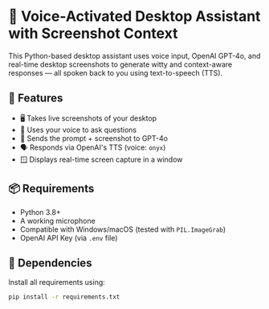 # 🧠 Voice-Activated Desktop Assistant with Screenshot Context

This Python-based desktop assistant uses voice input, OpenAI GPT-4o, and real-time desktop screenshots to generate witty and context-aware responses — all spoken back to you using text-to-speech (TTS).

## 🎯 Features

- 🖥️ Takes live screenshots of your desktop
- 🎤 Uses your voice to ask questions
- 🧠 Sends the prompt + screenshot to GPT-4o
- 🗣️ Responds via OpenAI's TTS (voice: `onyx`)
- 🪟 Displays real-time screen capture in a window

## 📦 Requirements

- Python 3.8+
- A working microphone
- Compatible with Windows/macOS (tested with `PIL.ImageGrab`)
- OpenAI API Key (via `.env` file)

## 🧰 Dependencies

Install all requirements using:

```bash
pip install -r requirements.txt
